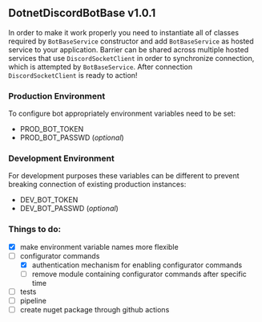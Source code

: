 ## DotnetDiscordBotBase v1.0.1
In order to make it work properly you need to instantiate all of classes required by `BotBaseService` constructor and add `BotBaseService` as hosted service to your application.
Barrier can be shared across multiple hosted services that use `DiscordSocketClient` in order to synchronize connection, which is attempted by `BotBaseService`. After connection `DiscordSocketClient` is ready to action!

### Production Environment
To configure bot appropriately environment variables need to be set:
- PROD_BOT_TOKEN
- PROD_BOT_PASSWD (*optional*)

### Development Environment
For development purposes these variables can be different to prevent breaking connection of existing production instances:
- DEV_BOT_TOKEN
- DEV_BOT_PASSWD (*optional*)

### Things to do:
- [x] make environment variable names more flexible
- [ ] configurator commands
    - [x] authentication mechanism for enabling configurator commands
    - [ ] remove module containing configurator commands after specific time
- [ ] tests
- [ ] pipeline
- [ ] create nuget package through github actions